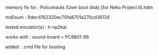 memory fix for : Policenauts (User boot disk) [for Neko Project II].hdm

md5sum : 9dec4162320ec70fa8701a270cd36124

tested emulator(s) : lr-np2kai

works with : sound-board = PC9801-86

added : .cmd file for booting
